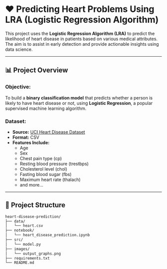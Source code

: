 # ❤️ Predicting Heart Problems Using LRA (Logistic Regression Algorithm)

This project uses the **Logistic Regression Algorithm (LRA)** to predict the likelihood of heart disease in patients based on various medical attributes. The aim is to assist in early detection and provide actionable insights using data science.

---

## 📊 Project Overview

### Objective:
To build a **binary classification model** that predicts whether a person is likely to have heart disease or not, using **Logistic Regression**, a popular supervised machine learning algorithm.

### Dataset:
- **Source:** [UCI Heart Disease Dataset](https://archive.ics.uci.edu/ml/datasets/heart+Disease)
- **Format:** CSV
- **Features Include:**
  - Age
  - Sex
  - Chest pain type (cp)
  - Resting blood pressure (trestbps)
  - Cholesterol level (chol)
  - Fasting blood sugar (fbs)
  - Maximum heart rate (thalach)
  - and more...

---

## 📂 Project Structure

```bash
heart-disease-prediction/
├── data/
│   └── heart.csv
├── notebook/
│   └── heart_disease_prediction.ipynb
├── src/
│   └── model.py
├── images/
│   └── output_graphs.png
├── requirements.txt
└── README.md

